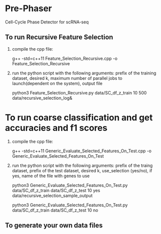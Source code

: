# Pre-Phaser
Cell-Cycle Phase Detector for scRNA-seq

## To run Recursive Feature Selection
1. compile the cpp file: 

   g++ -std=c++11 Feature_Selection_Recursive.cpp -o Feature_Selection_Recursive

2. run the python script with the following arguments: prefix of the training dataset, desired k, maximum number of parallel jobs to launch(dependent on the system), output file

   python3 Feature_Selection_Recursive.py data/SC_df_z_train 10 500 data/recursive_selection_log&


# To run coarse classification and get accuracies and f1 scores
1. compile the cpp file:

   g++ -std=c++11 Generic_Evaluate_Selected_Features_On_Test.cpp -o Generic_Evaluate_Selected_Features_On_Test 

2. run the python script with the following arguments: prefix of the traing dataset, prefix of the test dataset, desired k, use_selection (yes/no), if yes, name of the file with genes to use

   python3 Generic_Evaluate_Selected_Features_On_Test.py data/SC_df_z_train data/SC_df_z_test 10 yes data/recursive_selection_sample_output

   python3 Generic_Evaluate_Selected_Features_On_Test.py data/SC_df_z_train data/SC_df_z_test 10 no 

## To generate your own data files
